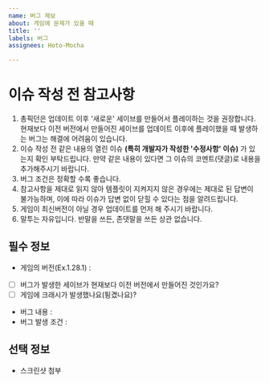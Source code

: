 ```yaml
---
name: 버그 제보
about: 게임에 문제가 있을 때
title: ''
labels: 버그
assignees: Hoto-Mocha

---
```


# 이슈 작성 전 참고사항
1. 총픽던은 업데이트 이후 '새로운' 세이브를 만들어서 플레이하는 것을 권장합니다. 현재보다 이전 버전에서 만들어진 세이브를 업데이트 이후에 플레이했을 때 발생하는 버그는 해결에 어려움이 있습니다.
2. 이슈 작성 전 같은 내용의 열린 이슈 **(특히 개발자가 작성한 '수정사항' 이슈)** 가 있는지 확인 부탁드립니다. 만약 같은 내용이 있다면 그 이슈의 코멘트(댓글)로 내용을 추가해주시기 바랍니다.
3. 버그 조건은 정확할 수록 좋습니다.
4. 참고사항을 제대로 읽지 않아 템플릿이 지켜지지 않은 경우에는 제대로 된 답변이 불가능하며, 이에 따라 이슈가 답변 없이 닫힐 수 있다는 점을 알려드립니다.
5. 게임이 최신버전이 아닐 경우 업데이트를 먼저 해 주시기 바랍니다.
6. 말투는 자유입니다. 반말을 쓰든, 존댓말을 쓰든 상관 없습니다.

## 필수 정보
- 게임의 버전(Ex.1.28.1) : 
- [ ] 버그가 발생한 세이브가 현재보다 이전 버전에서 만들어진 것인가요?
- [ ] 게임에 크래시가 발생했나요(튕겼나요)?
- 버그 내용 : 
- 버그 발생 조건 : 

## 선택 정보
- 스크린샷 첨부
